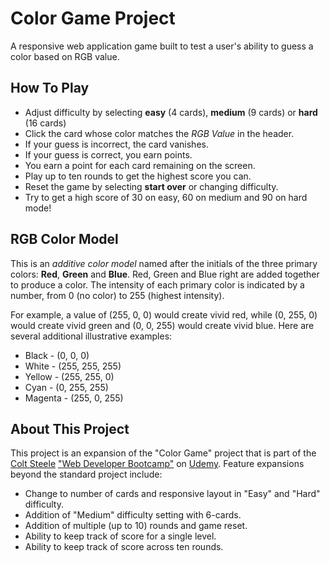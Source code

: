 # Color Game Project
A responsive web application game built to test a user's ability to guess a color based on RGB value.

## How To Play
* Adjust difficulty by selecting **easy** (4 cards), **medium** (9 cards) or **hard** (16 cards)
* Click the card whose color matches the *RGB Value* in the header.
* If your guess is incorrect, the card vanishes.
* If your guess is correct, you earn points.
* You earn a point for each card remaining on the screen.
* Play up to ten rounds to get the highest score you can.
* Reset the game by selecting **start over** or changing difficulty.
* Try to get a high score of 30 on easy, 60 on medium and 90 on hard mode!

## RGB Color Model
This is an *additive color model* named after the initials of the three primary colors: **Red**, **Green** and **Blue**. Red, Green and Blue right are added together to produce a color. The intensity of each primary color is indicated by a number, from 0 (no color) to 255 (highest intensity).

For example, a value of (255, 0, 0) would create vivid red, while (0, 255, 0) would create vivid green and (0, 0, 255) would create vivid blue. Here are several additional illustrative examples:
* Black - (0, 0, 0)
* White - (255, 255, 255)
* Yellow - (255, 255, 0)
* Cyan - (0, 255, 255)
* Magenta - (255, 0, 255)

## About This Project
This project is an expansion of the "Color Game" project that is part of the [Colt Steele](https://github.com/Colt) ["Web Developer Bootcamp"](https://www.udemy.com/the-web-developer-bootcamp/) on [Udemy](https://www.udemy.com/).
Feature expansions beyond the standard project include:
* Change to number of cards and responsive layout in "Easy" and "Hard" difficulty.
* Addition of "Medium" difficulty setting with 6-cards.
* Addition of multiple (up to 10) rounds and game reset.
* Ability to keep track of score for a single level.
* Ability to keep track of score across ten rounds.
